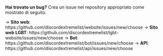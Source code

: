 **Hai trovato un bug?** Crea un issue nel repository appropriato come mostrato di seguito.

-> **Sito web**: https\://github.com/discordextremelist/website/issues/new/choose -> **Sito web LGBT**: https\://github.com/discordextremelist/lgbt-website/issues/new/choose -> **Bot**: https\://github.com/discordextremelist/bot/issues/new/choose -> **API**: https\://github.com/discordextremelist/api/issues/new/choose
